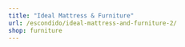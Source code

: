 ```yaml
---
title: "Ideal Mattress & Furniture"
url: /escondido/ideal-mattress-and-furniture-2/
shop: furniture
---
```

